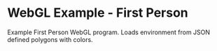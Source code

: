 WebGL Example - First Person
==============================

Example First Person WebGL program. Loads environment from JSON defined polygons with colors.
